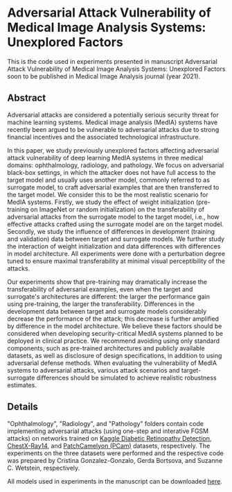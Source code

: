 # Adversarial Attack Vulnerability of Medical Image Analysis Systems: Unexplored Factors

This is the code used in experiments presented in manuscript
Adversarial Attack Vulnerability of Medical Image Analysis Systems: Unexplored Factors
soon to be published in Medical Image Analysis journal (year 2021).

## Abstract

Adversarial attacks are considered a potentially serious security threat for machine learning systems. Medical image analysis (MedIA) systems have recently been argued to be vulnerable to adversarial attacks due to strong financial incentives and the associated technological infrastructure.

In this paper, we study previously unexplored factors affecting adversarial attack vulnerability of deep learning MedIA systems in three medical domains: ophthalmology, radiology, and pathology. We focus on adversarial black-box settings, in which the attacker does not have full access to the target model and usually uses another model, commonly referred to as surrogate model, to craft adversarial examples that are then transferred to the target model. We consider this to be the most realistic scenario for MedIA systems.
Firstly, we study the effect of weight initialization (pre-training on ImageNet or random initialization) on the transferability of adversarial attacks from the surrogate model to the target model, i.e., how effective attacks crafted using the surrogate model are on the target model. Secondly, we study the influence of differences in development (training and validation) data between target and surrogate models. 
We further study the interaction of weight initialization and data differences with differences in model architecture. All experiments were done with a perturbation degree tuned to ensure maximal transferability at minimal visual perceptibility of the attacks. 

Our experiments show that pre-training may dramatically increase the transferability of adversarial examples, even when the target and surrogate's architectures are different: the larger the performance gain using pre-training, the larger the transferability.
Differences in the development data between target and surrogate models considerably decrease the performance of the attack; this decrease is further amplified by difference in the model architecture.
We believe these factors should be considered when developing security-critical MedIA systems planned to be deployed in clinical practice. We recommend avoiding using only standard components, such as pre-trained architectures and publicly available datasets, as well as disclosure of design specifications, in addition to using adversarial defense methods. When evaluating the vulnerability of MedIA systems to adversarial attacks, various attack scenarios and target-surrogate differences should be simulated to achieve realistic robustness estimates.

## Details

"Ophthalmology", "Radiology", and "Pathology" folders contain code
implementing adversarial attacks (using one-step and interative FGSM attacks)
on networks trained on [Kaggle Diabetic Retinopathy Detection](https://www.kaggle.com/c/diabetic-retinopathy-detection/),
[ChestX-Ray14](https://www.kaggle.com/nih-chest-xrays/data), and
[PatchCamelyon (PCam)](https://github.com/basveeling/pcam) datasets, respectively.
The experiments on the three datasets were performed and the respective code was prepared
by Cristina Gonzalez-Gonzalo, Gerda Bortsova, and Suzanne C. Wetstein, respectively.

All models used in experiments in the manuscript can be downloaded [here](http://doi.org/10.5281/zenodo.4792375).